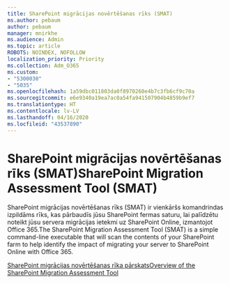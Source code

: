 ```yaml
---
title: SharePoint migrācijas novērtēšanas rīks (SMAT)
ms.author: pebaum
author: pebaum
manager: mnirkhe
ms.audience: Admin
ms.topic: article
ROBOTS: NOINDEX, NOFOLLOW
localization_priority: Priority
ms.collection: Adm_O365
ms.custom:
- "5300030"
- "5035"
ms.openlocfilehash: 1a59dbc011803da0f8970260e4b7c3fb6cf9c70a
ms.sourcegitcommit: e6e9340a19ea7ac0a54fa941507904b4859b9ef7
ms.translationtype: HT
ms.contentlocale: lv-LV
ms.lasthandoff: 04/16/2020
ms.locfileid: "43537890"
---
```

# <a name="sharepoint-migration-assessment-tool-smat"></a><span data-ttu-id="99245-102">SharePoint migrācijas novērtēšanas rīks (SMAT)</span><span class="sxs-lookup"><span data-stu-id="99245-102">SharePoint Migration Assessment Tool (SMAT)</span></span>

<span data-ttu-id="99245-103">SharePoint migrācijas novērtēšanas rīks (SMAT) ir vienkāršs komandrindas izpildāms rīks, kas pārbaudīs jūsu SharePoint fermas saturu, lai palīdzētu noteikt jūsu servera migrācijas ietekmi uz SharePoint Online, izmantojot Office 365.</span><span class="sxs-lookup"><span data-stu-id="99245-103">The SharePoint Migration Assessment Tool (SMAT) is a simple command-line executable that will scan the contents of your SharePoint farm to help identify the impact of migrating your server to SharePoint Online with Office 365.</span></span>

[<span data-ttu-id="99245-104">SharePoint migrācijas novērtēšanas rīka pārskats</span><span class="sxs-lookup"><span data-stu-id="99245-104">Overview of the SharePoint Migration Assessment Tool</span></span>](https://docs.microsoft.com/sharepointmigration/overview-of-the-sharepoint-migration-assessment-tool)
